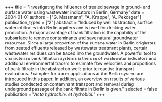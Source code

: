 +++
title = "Investigating the influence of treated sewage in ground- and surface water using wastewater indicators in Berlin, Germany"
date = 2004-01-01
authors = ["G. Massmann", "A. Knappe", "A. Pekdeger"]
publication_types = ["2"]
abstract = "Induced by well abstraction, surface water infiltrates into Berlin aquifers and is used for drinking water production. A major advantage of bank filtration is the capability of the subsurface to remove contaminants and save natural groundwater resources. Since a large proportion of the surface water in Berlin originates from treated effluents released by wastewater treatment plants, certain wastewater residues can be traced into the groundwater. A powerful tool to characterise bank filtration systems is the use of wastewater indicators and additional environmental tracers to estimate flow velocities and proportions of bank filtrate in the abstraction wells prior to reactive transport evaluations. Examples  for tracer applications at the Berlin system are introduced in this paper. In addition, an overview on results of various studies conducted on contaminant transport and removal during underground passage of the bank filtrate in Berlin is given."
selected = false
publication = "*Acta hydrochim. et hydrobiol.*"
+++

